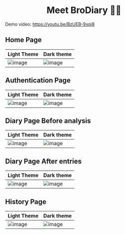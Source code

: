 <h1 align='center'> Meet BroDiary 🤝🏻 </h1>

Demo video: https://youtu.be/BzUEB-9xqi8

<h2>Home Page</h2>

Light Theme | Dark theme
--- | ---
![image](https://user-images.githubusercontent.com/72661784/205582252-a9960a9c-596d-4f9f-a786-3f2fdc7ae84d.png) | ![image](https://user-images.githubusercontent.com/72661784/205582403-79180dba-f80b-4ffa-9cbb-e651795ad2db.png)

<h2>Authentication Page</h2>

Light Theme | Dark theme
--- | ---
![image](https://user-images.githubusercontent.com/72661784/205582969-d05e0c70-dd64-4338-a289-561d3b7d6a5d.png) | ![image](https://user-images.githubusercontent.com/72661784/205582862-10e5a643-ee9b-4a40-80f2-93aa87c68a04.png)


<h2>Diary Page Before analysis</h2>

Light Theme | Dark theme
--- | ---
 ![image](https://user-images.githubusercontent.com/72661784/205583313-0b2bc4a8-ce57-4fa7-9c85-90c186306387.png) | ![image](https://user-images.githubusercontent.com/72661784/205583438-7006fe91-9716-4533-8f14-2465ae3a7d42.png)


<h2>Diary Page After entries</h2>

Light Theme | Dark theme
--- | ---
![image](https://user-images.githubusercontent.com/72661784/205584538-52beb00d-0875-4ffc-a0bf-b40806b039e8.png) | ![image](https://user-images.githubusercontent.com/72661784/205584423-0a6a7bad-414d-42e2-b7d4-258054c7ed93.png)

<h2>History Page</h2>

Light Theme | Dark theme
--- | ---
![image](https://user-images.githubusercontent.com/72661784/205584790-41a1e369-c290-41b2-9548-6141e9172d0c.png) | ![image](https://user-images.githubusercontent.com/72661784/205584879-f5a1bdcf-9419-4ab9-ac54-169247bbd1b8.png)




